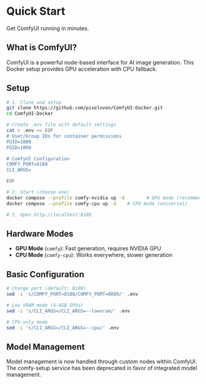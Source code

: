 # Quick Start

Get ComfyUI running in minutes.

## What is ComfyUI?

ComfyUI is a powerful node-based interface for AI image generation. This Docker setup provides GPU acceleration with CPU fallback.

## Setup

```bash
# 1. Clone and setup
git clone https://github.com/pixeloven/ComfyUI-Docker.git
cd ComfyUI-Docker

# Create .env file with default settings
cat > .env << EOF
# User/Group IDs for container permissions
PUID=1000
PGID=1000

# ComfyUI Configuration
COMFY_PORT=8188
CLI_ARGS=

EOF

# 2. Start (choose one)
docker compose --profile comfy-nvidia up -d        # GPU mode (recommended)
docker compose --profile comfy-cpu up -d    # CPU mode (universal)

# 3. Open http://localhost:8188
```

## Hardware Modes

- **GPU Mode** (`comfy`): Fast generation, requires NVIDIA GPU
- **CPU Mode** (`comfy-cpu`): Works everywhere, slower generation

## Basic Configuration

```bash
# Change port (default: 8188)
sed -i 's/COMFY_PORT=8188/COMFY_PORT=8080/' .env

# Low VRAM mode (4-6GB GPUs)
sed -i 's/CLI_ARGS=/CLI_ARGS=--lowvram/' .env

# CPU-only mode
sed -i 's/CLI_ARGS=/CLI_ARGS=--cpu/' .env
```

## Model Management

Model management is now handled through custom nodes within ComfyUI. The comfy-setup service has been deprecated in favor of integrated model management. 